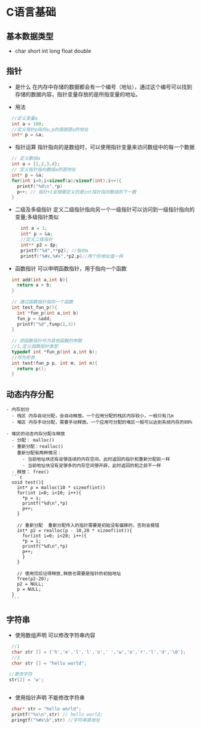 # C语言基础
## 基本数据类型
- char short int long float double

## 指针
- 是什么 在内存中存储的数据都会有一个编号（地址），通过这个编号可以找到存储的数据内容，指针变量存放的是所指变量的地址。

- 用法
```c
  //定义变量a
  int a = 100;
  //定义指针p指向a,p的值就是a的地址
  int* p = &a;
```
- 指针运算 指针指向的是数组时，可以使用指针变量来访问数组中的每一个数据
```c
  // 定义数组a
  int a = {1,2,3,4};
  // 定义指针指向数组a的首地址
  int* p = &a;
  for(int i=0;i<sizeof(a)/sizeof(int);i++){
    printf("%d\n",*p)
    p++; // 指针+1会根据定义的是int指针指向数组的下一数
  }
```

- 二级及多级指针
  定义二级指针指向另一个一级指针可以访问到一级指针指向的变量;多级指针类似
  ```c
    int a = 1;
    int* p = &a;
    //定义二级指针
    int** p2 = $p; 
    printf("%d",**p2); //指向a
    printf("%#x,%#x",*p2,p)//两个的地址值一样
  ```
  
 - 函数指针
  可以申明函数指针，用于指向一个函数
  ```c
    int add(int a,int b){
      return a + b;
    }
    
    // 通过函数指针指向一个函数
    int test_fun_p(){
      int *fun_p(int a,int b)
      fun_p = &add;  
      printf("%d",funp(1,3))
    }
    
    // 把函数指针作为其他函数的参数
    //1,定义函数指针类型
    typedef int *fun_p(int a,int b);
    //作为形参
    int test(fun_p p, int m, int n){
      return p();
    }
  ```
  
  ## 动态内存分配
    - 内存划分
      - 栈区 内存自动分配，会自动释放。一个应用分配的栈区内存较小，一般只有几m
      - 堆区 内存手动分配，需要手动释放。一个应用可分配的堆区一般可以达到系统内存的80%
      
    - 堆区的动态内存分配与释放
      - 分配： malloc()
      - 重新分配：realloc()
        重新分配有两种情况：
          - 当前地址块还有足够连续的内存空间，此时返回的指针和重新分配前一样
          - 当前地址块没有足够多的内存空间够开辟，此时返回的和之前不一样
      - 释放： free()
      ```c
      void test(){
        int* p = malloc(10 * sizeof(int))
        for(int i=0; i<10; i++){
          *p = i;
          printf("%d\n",*p)
          p++;
        }
        
        // 重新分配  重新分配传入的指针需要是初始没有偏移的，否则会报错
        int* p2 = realloc(p - 10,20 * sizeof(int)){
          for(int i=0; i<20; i++){
          *p = i;
          printf("%d\n",*p)
          p++;
          }
        }
        
        // 使用完后记得释放,释放也需要是指针的初始地址
        free(p2-20);
        p2 = NULL;
        p = NULL;
      }
      ```
      
## 字符串
  - 使用数组声明  可以修改字符串内容
  ```c
    //1
    char str [] = {'h','e','l','l','o',' ','w','o','r','l','d','\0'};
    //2
    char str [] = "hello world";
    
   //更改字符
   str[2] = 'w';
   
  ```
  - 使用指针声明  不能修改字符串
  ```c
    char* str = "hello world";
    printf("%s\n",str) // hello world;
    pringtf("%#x\b",str) //字符串首地址
  ```
  
